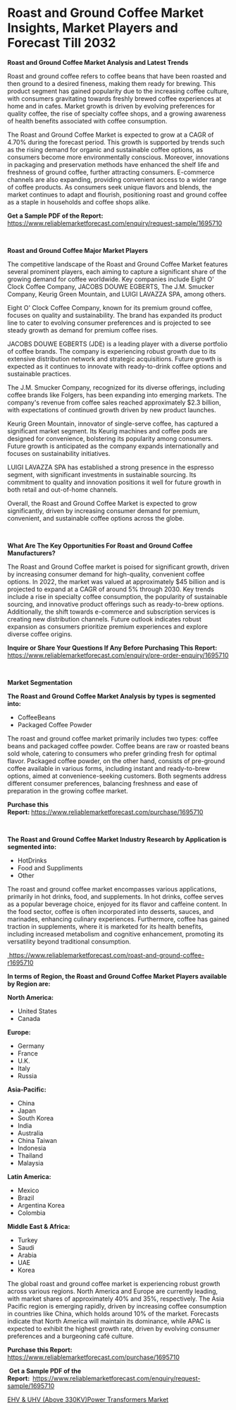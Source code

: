 <p><h1>Roast and Ground Coffee Market Insights, Market Players and Forecast Till 2032</h1></p><p><strong>Roast and Ground Coffee Market Analysis and Latest Trends</strong></p>
<p><p>Roast and ground coffee refers to coffee beans that have been roasted and then ground to a desired fineness, making them ready for brewing. This product segment has gained popularity due to the increasing coffee culture, with consumers gravitating towards freshly brewed coffee experiences at home and in cafes. Market growth is driven by evolving preferences for quality coffee, the rise of specialty coffee shops, and a growing awareness of health benefits associated with coffee consumption.</p><p>The Roast and Ground Coffee Market is expected to grow at a CAGR of 4.70% during the forecast period. This growth is supported by trends such as the rising demand for organic and sustainable coffee options, as consumers become more environmentally conscious. Moreover, innovations in packaging and preservation methods have enhanced the shelf life and freshness of ground coffee, further attracting consumers. E-commerce channels are also expanding, providing convenient access to a wider range of coffee products. As consumers seek unique flavors and blends, the market continues to adapt and flourish, positioning roast and ground coffee as a staple in households and coffee shops alike.</p></p>
<p><strong>Get a Sample PDF of the Report:&nbsp;</strong> <a href="https://www.reliablemarketforecast.com/enquiry/request-sample/1695710?utm_campaign=3208&utm_medium=2&utm_source=Github&utm_content=ia&utm_term=07042025&utm_id=roast-and-ground-coffee">https://www.reliablemarketforecast.com/enquiry/request-sample/1695710</a></p>
<p>&nbsp;</p>
<p><strong>Roast and Ground Coffee Major Market Players</strong></p>
<p><p>The competitive landscape of the Roast and Ground Coffee Market features several prominent players, each aiming to capture a significant share of the growing demand for coffee worldwide. Key companies include Eight O' Clock Coffee Company, JACOBS DOUWE EGBERTS, The J.M. Smucker Company, Keurig Green Mountain, and LUIGI LAVAZZA SPA, among others.</p><p>Eight O' Clock Coffee Company, known for its premium ground coffee, focuses on quality and sustainability. The brand has expanded its product line to cater to evolving consumer preferences and is projected to see steady growth as demand for premium coffee rises.</p><p>JACOBS DOUWE EGBERTS (JDE) is a leading player with a diverse portfolio of coffee brands. The company is experiencing robust growth due to its extensive distribution network and strategic acquisitions. Future growth is expected as it continues to innovate with ready-to-drink coffee options and sustainable practices.</p><p>The J.M. Smucker Company, recognized for its diverse offerings, including coffee brands like Folgers, has been expanding into emerging markets. The company's revenue from coffee sales reached approximately $2.3 billion, with expectations of continued growth driven by new product launches.</p><p>Keurig Green Mountain, innovator of single-serve coffee, has captured a significant market segment. Its Keurig machines and coffee pods are designed for convenience, bolstering its popularity among consumers. Future growth is anticipated as the company expands internationally and focuses on sustainability initiatives.</p><p>LUIGI LAVAZZA SPA has established a strong presence in the espresso segment, with significant investments in sustainable sourcing. Its commitment to quality and innovation positions it well for future growth in both retail and out-of-home channels.</p><p>Overall, the Roast and Ground Coffee Market is expected to grow significantly, driven by increasing consumer demand for premium, convenient, and sustainable coffee options across the globe.</p></p>
<p>&nbsp;</p>
<p><strong>What Are The Key Opportunities For Roast and Ground Coffee Manufacturers?</strong></p>
<p><p>The Roast and Ground Coffee market is poised for significant growth, driven by increasing consumer demand for high-quality, convenient coffee options. In 2022, the market was valued at approximately $45 billion and is projected to expand at a CAGR of around 5% through 2030. Key trends include a rise in specialty coffee consumption, the popularity of sustainable sourcing, and innovative product offerings such as ready-to-brew options. Additionally, the shift towards e-commerce and subscription services is creating new distribution channels. Future outlook indicates robust expansion as consumers prioritize premium experiences and explore diverse coffee origins.</p></p>
<p><strong>Inquire or Share Your Questions If Any Before Purchasing This Report:</strong> <a href="https://www.reliablemarketforecast.com/enquiry/pre-order-enquiry/1695710?utm_campaign=3208&utm_medium=2&utm_source=Github&utm_content=ia&utm_term=07042025&utm_id=roast-and-ground-coffee">https://www.reliablemarketforecast.com/enquiry/pre-order-enquiry/1695710</a></p>
<p>&nbsp;</p>
<p><strong>Market Segmentation</strong></p>
<p><strong>The Roast and Ground Coffee Market Analysis by types is segmented into:</strong></p>
<p><ul><li>CoffeeBeans</li><li>Packaged Coffee Powder</li></ul></p>
<p><p>The roast and ground coffee market primarily includes two types: coffee beans and packaged coffee powder. Coffee beans are raw or roasted beans sold whole, catering to consumers who prefer grinding fresh for optimal flavor. Packaged coffee powder, on the other hand, consists of pre-ground coffee available in various forms, including instant and ready-to-brew options, aimed at convenience-seeking customers. Both segments address different consumer preferences, balancing freshness and ease of preparation in the growing coffee market.</p></p>
<p><strong>Purchase this Report:&nbsp;</strong><a href="https://www.reliablemarketforecast.com/purchase/1695710?utm_campaign=3208&utm_medium=2&utm_source=Github&utm_content=ia&utm_term=07042025&utm_id=roast-and-ground-coffee">https://www.reliablemarketforecast.com/purchase/1695710</a></p>
<p>&nbsp;</p>
<p><strong>The Roast and Ground Coffee Market Industry Research by Application is segmented into:</strong></p>
<p><ul><li>HotDrinks</li><li>Food and Suppliments</li><li>Other</li></ul></p>
<p><p>The roast and ground coffee market encompasses various applications, primarily in hot drinks, food, and supplements. In hot drinks, coffee serves as a popular beverage choice, enjoyed for its flavor and caffeine content. In the food sector, coffee is often incorporated into desserts, sauces, and marinades, enhancing culinary experiences. Furthermore, coffee has gained traction in supplements, where it is marketed for its health benefits, including increased metabolism and cognitive enhancement, promoting its versatility beyond traditional consumption.</p></p>
<p><a href="https://www.reliablemarketforecast.com/roast-and-ground-coffee-r1695710?utm_campaign=3208&utm_medium=2&utm_source=Github&utm_content=ia&utm_term=07042025&utm_id=roast-and-ground-coffee">&nbsp;https://www.reliablemarketforecast.com/roast-and-ground-coffee-r1695710</a></p>
<p><strong>In terms of Region, the Roast and Ground Coffee Market Players available by Region are:</strong></p>
<p>
    <p> <strong> North America: </strong>
        <ul>
            <li>United States</li>
            <li>Canada</li>
        </ul>
        </p> 
    <p> <strong> Europe: </strong>
        <ul>
            <li>Germany</li>
            <li>France</li>
            <li>U.K.</li>
            <li>Italy</li>
            <li>Russia</li>
        </ul>
        </p> 
    <p> <strong> Asia-Pacific: </strong>
        <ul>
            <li>China</li>
            <li>Japan</li>
            <li>South Korea</li>
            <li>India</li>
            <li>Australia</li>
            <li>China Taiwan</li>
            <li>Indonesia</li>
            <li>Thailand</li>
            <li>Malaysia</li>
        </ul>
        </p> 
    <p> <strong> Latin America: </strong>
        <ul>
            <li>Mexico</li>
            <li>Brazil</li>
            <li>Argentina Korea</li>
            <li>Colombia</li>
        </ul>
        </p> 
    <p> <strong> Middle East & Africa: </strong>
        <ul>
            <li>Turkey</li>
            <li>Saudi</li>
            <li>Arabia</li>
            <li>UAE</li>
            <li>Korea</li>
        </ul>
    </p>
    </p>
<p><p>The global roast and ground coffee market is experiencing robust growth across various regions. North America and Europe are currently leading, with market shares of approximately 40% and 35%, respectively. The Asia Pacific region is emerging rapidly, driven by increasing coffee consumption in countries like China, which holds around 10% of the market. Forecasts indicate that North America will maintain its dominance, while APAC is expected to exhibit the highest growth rate, driven by evolving consumer preferences and a burgeoning café culture.</p></p>
<p><strong>Purchase this Report: </strong><a href="https://www.reliablemarketforecast.com/purchase/1695710?utm_campaign=3208&utm_medium=2&utm_source=Github&utm_content=ia&utm_term=07042025&utm_id=roast-and-ground-coffee">https://www.reliablemarketforecast.com/purchase/1695710</a></p>
<p>&nbsp;<strong>Get a Sample PDF of the Report:&nbsp;&nbsp;</strong><a href="https://www.reliablemarketforecast.com/enquiry/request-sample/1695710?utm_campaign=3208&utm_medium=2&utm_source=Github&utm_content=ia&utm_term=07042025&utm_id=roast-and-ground-coffee">https://www.reliablemarketforecast.com/enquiry/request-sample/1695710</a></p>
<p><strong></strong></p>
<p><p><a href="https://github.com/shirlantosx7/Market-Research-Report-List-1/blob/main/ehv-uhv-above-330kvpower-transformers-market.md?utm_campaign=3208&utm_medium=2&utm_source=Github&utm_content=ia&utm_term=07042025&utm_id=roast-and-ground-coffee">EHV & UHV (Above 330KV)Power Transformers Market</a></p></p>
